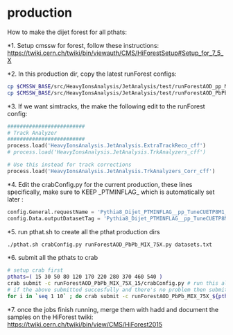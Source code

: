 # production

How to make the dijet forest for all pthats:

*1. Setup cmssw for forest, follow these instructions: https://twiki.cern.ch/twiki/bin/viewauth/CMS/HiForestSetup#Setup_for_7_5_X 

*2. In this production dir, copy the latest runForest configs:
```bash
cp $CMSSW_BASE/src/HeavyIonsAnalysis/JetAnalysis/test/runForestAOD_pp_MC_75X.py .
cp $CMSSW_BASE/src/HeavyIonsAnalysis/JetAnalysis/test/runForestAOD_PbPb_MIX_75X.py .
```

*3. If we want simtracks, the make the following edit to the runForest config:
```python
#########################
# Track Analyzer                                                                       
#########################
process.load('HeavyIonsAnalysis.JetAnalysis.ExtraTrackReco_cff')
# process.load('HeavyIonsAnalysis.JetAnalysis.TrkAnalyzers_cff')

# Use this instead for track corrections
process.load('HeavyIonsAnalysis.JetAnalysis.TrkAnalyzers_Corr_cff')
```

*4. Edit the crabConfig.py for the current production, these lines specifically, make sure to KEEP \_PTMINFLAG_ which is automatically set later :
```python
config.General.requestName = 'Pythia8_Dijet_PTMINFLAG__pp_TuneCUETP8M1_Hydjet_MinBias_5020GeV_FOREST_758_PrivMC_v0'
config.Data.outputDatasetTag = 'Pythia8_Dijet_PTMINFLAG__pp_TuneCUETP8M1_Hydjet_MinBias_5020GeV_FOREST_758_PrivMC'
```

*5. run pthat.sh to create all the pthat production dirs
```bash
./pthat.sh crabConfig.py runForestAOD_PbPb_MIX_75X.py datasets.txt
```

*6. submit all the pthats to crab 
```bash
# setup crab first 
pthats=( 15 30 50 80 120 170 220 280 370 460 540 )
crab submit -c runForestAOD_PbPb_MIX_75X_15/crabConfig.py # run this alone to make sure the crab job starts ok, may ask for password
# if the above submitted succesfully and there's no problem then submit the rest with the following command
for i in `seq 1 10` ; do crab submit -c runForestAOD_PbPb_MIX_75X_${pthats[$((i))]}/crabConfig.py; done
```

*7. once the jobs finish running, merge them with hadd and document the samples on the HiForest twiki: https://twiki.cern.ch/twiki/bin/view/CMS/HiForest2015 
